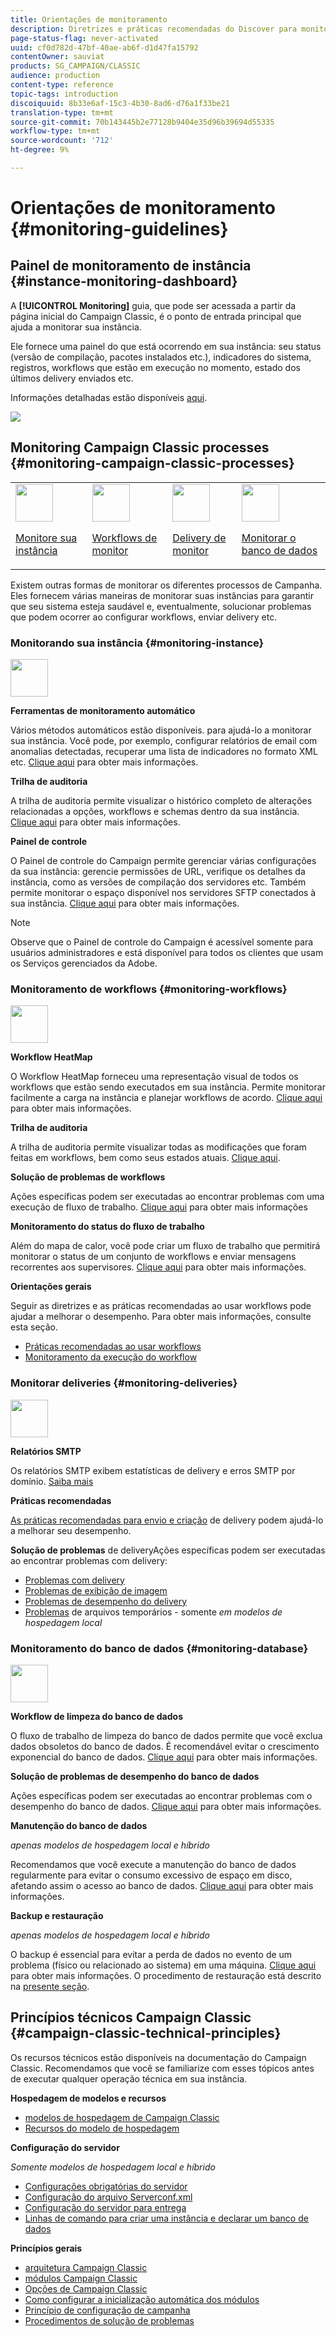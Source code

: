 ```yaml
---
title: Orientações de monitoramento
description: Diretrizes e práticas recomendadas do Discover para monitorar processos e instâncias de Campanha.
page-status-flag: never-activated
uuid: cf0d782d-47bf-40ae-ab6f-d1d47fa15792
contentOwner: sauviat
products: SG_CAMPAIGN/CLASSIC
audience: production
content-type: reference
topic-tags: introduction
discoiquuid: 8b33e6af-15c3-4b30-8ad6-d76a1f33be21
translation-type: tm+mt
source-git-commit: 70b143445b2e77128b9404e35d96b39694d55335
workflow-type: tm+mt
source-wordcount: '712'
ht-degree: 9%

---
```



# Orientações de monitoramento {#monitoring-guidelines}

## Painel de monitoramento de instância {#instance-monitoring-dashboard}

A **[!UICONTROL Monitoring]** guia, que pode ser acessada a partir da página inicial do Campaign Classic, é o ponto de entrada principal que ajuda a monitorar sua instância.

Ele fornece uma painel do que está ocorrendo em sua instância: seu status (versão de compilação, pacotes instalados etc.), indicadores do sistema, registros, workflows que estão em execução no momento, estado dos últimos delivery enviados etc.

Informações detalhadas estão disponíveis [aqui](../../production/using/monitoring-processes.md).

![](assets/monitoring_tab.png)

## Monitoring Campaign Classic processes {#monitoring-campaign-classic-processes}

<table>
<tr><td><img src="assets/do-not-localize/icon_system.svg" width="60px"><p><a href="#monitoring-instance">Monitore sua instância</a></p></td>
<td><img src="assets/do-not-localize/icon_workflows.svg" width="60px"><p><a href="#moniroting-workflows">Workflows de monitor</a></p></td>
<td><img src="assets/do-not-localize/icon_send.svg" width="60px"><p><a href="#monitoring-deliveries">Delivery de monitor</a></p></td>
<td><img src="assets/do-not-localize/icon_database.svg" width="60px"><p><a href="#monitoring-database">Monitorar o banco de dados</a></p></td></tr>
</table>

Existem outras formas de monitorar os diferentes processos de Campanha. Eles fornecem várias maneiras de monitorar suas instâncias para garantir que seu sistema esteja saudável e, eventualmente, solucionar problemas que podem ocorrer ao configurar workflows, enviar delivery etc.

### Monitorando sua instância {#monitoring-instance}

<img src="assets/do-not-localize/icon_system.svg" width="60px">

**Ferramentas de monitoramento automático**

Vários métodos automáticos estão disponíveis. para ajudá-lo a monitorar sua instância. Você pode, por exemplo, configurar relatórios de email com anomalias detectadas, recuperar uma lista de indicadores no formato XML etc. [Clique aqui](../../production/using/monitoring-processes.md#automatic-monitoring) para obter mais informações.

**Trilha de auditoria**

A trilha de auditoria permite visualizar o histórico completo de alterações relacionadas a opções, workflows e schemas dentro da sua instância. [Clique aqui](../../production/using/audit-trail.md) para obter mais informações.

**Painel de controle**

O Painel de controle do Campaign permite gerenciar várias configurações da sua instância: gerencie permissões de URL, verifique os detalhes da instância, como as versões de compilação dos servidores etc. Também permite monitorar o espaço disponível nos servidores SFTP conectados à sua instância. [Clique aqui](https://docs.adobe.com/content/help/pt-BR/control-panel/using/control-panel-home.translate.html) para obter mais informações.

>[!NOTE]
>
>Observe que o Painel de controle do Campaign é acessível somente para usuários administradores e está disponível para todos os clientes que usam os Serviços gerenciados da Adobe.

### Monitoramento de workflows {#monitoring-workflows}

<img src="assets/do-not-localize/icon_workflows.svg" width="60px">

**Workflow HeatMap**

O Workflow HeatMap forneceu uma representação visual de todos os workflows que estão sendo executados em sua instância. Permite monitorar facilmente a carga na instância e planejar workflows de acordo. [Clique aqui](../../workflow/using/heatmap.md) para obter mais informações.

**Trilha de auditoria**

A trilha de auditoria permite visualizar todas as modificações que foram feitas em workflows, bem como seus estados atuais. [Clique aqui](../../production/using/audit-trail.md).

**Solução de problemas de workflows**

Ações específicas podem ser executadas ao encontrar problemas com uma execução de fluxo de trabalho. [Clique aqui](../../production/using/workflow-execution.md) para obter mais informações

**Monitoramento do status do fluxo de trabalho**

Além do mapa de calor, você pode criar um fluxo de trabalho que permitirá monitorar o status de um conjunto de workflows e enviar mensagens recorrentes aos supervisores. [Clique aqui](../../workflow/using/supervising-workflows.md) para obter mais informações.

**Orientações gerais**

Seguir as diretrizes e as práticas recomendadas ao usar workflows pode ajudar a melhorar o desempenho. Para obter mais informações, consulte esta seção.
* [Práticas recomendadas ao usar workflows](../../workflow/using/workflow-best-practices.md)
* [Monitoramento da execução do workflow](../../workflow/using/monitoring-workflow-execution.md)

### Monitorar deliveries {#monitoring-deliveries}

<img src="assets/do-not-localize/icon_send.svg" width="60px">

**Relatórios SMTP**

Os relatórios SMTP exibem estatísticas de delivery e erros SMTP por domínio. [Saiba mais](../../production/using/monitoring-processes.md)

**Práticas recomendadas**

[As práticas recomendadas para envio e criação](../../delivery/using/delivery-best-practices.md) de delivery podem ajudá-lo a melhorar seu desempenho.

**Solução de problemas** de deliveryAções específicas podem ser executadas ao encontrar problemas com delivery:
* [Problemas com delivery](../../production/using/performance-and-throughput-issues.md#deliverability_issues)
* [Problemas de exibição de imagem](../../production/using/image-display-issues.md)
* [Problemas de desempenho do delivery](../../delivery/using/monitoring-a-delivery.md#performance_issues)
* [Problemas](../../production/using/temporary-files.md) de arquivos temporários - somente *em modelos de hospedagem local*

### Monitoramento do banco de dados {#monitoring-database}

<img src="assets/do-not-localize/icon_database.svg" width="60px">

**Workflow de limpeza do banco de dados**

O fluxo de trabalho de limpeza do banco de dados permite que você exclua dados obsoletos do banco de dados. É recomendável evitar o crescimento exponencial do banco de dados. [Clique aqui](../../production/using/database-cleanup-workflow.md) para obter mais informações.

**Solução de problemas de desempenho do banco de dados**

Ações específicas podem ser executadas ao encontrar problemas com o desempenho do banco de dados. [Clique aqui](../../production/using/database-performances.md) para obter mais informações.

**Manutenção do banco de dados**

*apenas modelos de hospedagem local e híbrido*

Recomendamos que você execute a manutenção do banco de dados regularmente para evitar o consumo excessivo de espaço em disco, afetando assim o acesso ao banco de dados. [Clique aqui](../../production/using/recommendations.md) para obter mais informações.

**Backup e restauração**

*apenas modelos de hospedagem local e híbrido*

O backup é essencial para evitar a perda de dados no evento de um problema (físico ou relacionado ao sistema) em uma máquina. [Clique aqui](../../production/using/backup.md) para obter mais informações. O procedimento de restauração está descrito na [presente seção](../../production/using/restoration.md).

## Princípios técnicos Campaign Classic {#campaign-classic-technical-principles}

Os recursos técnicos estão disponíveis na documentação do Campaign Classic. Recomendamos que você se familiarize com esses tópicos antes de executar qualquer operação técnica em sua instância.

**Hospedagem de modelos e recursos**

* [modelos de hospedagem de Campaign Classic](../../installation/using/hosting-models.md)
* [Recursos do modelo de hospedagem](https://helpx.adobe.com/br/campaign/kb/acc-on-prem-vs-hosted.html)

**Configuração do servidor**

*Somente modelos de hospedagem local e híbrido*

* [Configurações obrigatórias do servidor](../../installation/using/campaign-server-configuration.md)
* [Configuração do arquivo Serverconf.xml](../../installation/using/the-server-configuration-file.md)
* [Configuração do servidor para entrega](../../installation/using/email-deliverability.md)
* [Linhas de comando para criar uma instância e declarar um banco de dados](../../installation/using/command-lines.md)

**Princípios gerais**

* [arquitetura Campaign Classic](../../production/using/general-architecture.md)
* [módulos Campaign Classic](../../production/using/operating-principle.md)
* [Opções de Campaign Classic](../../installation/using/configuring-campaign-options.md)
* [Como configurar a inicialização automática dos módulos](../../production/using/administration.md)
* [Princípio de configuração de campanha](../../production/using/configuration-principle.md)
* [Procedimentos de solução de problemas](../../production/using/performance-and-throughput-issues.md)
